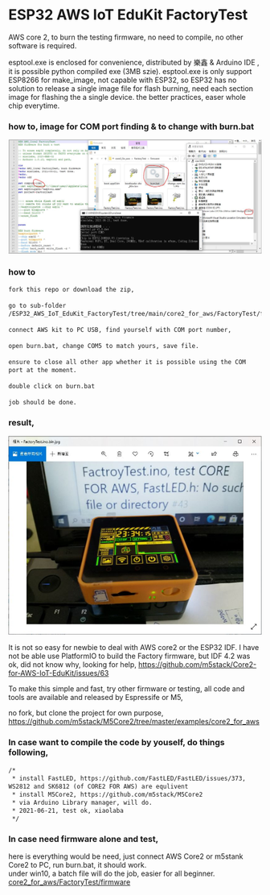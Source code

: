 # ESP32 AWS IoT EduKit FactoryTest
AWS core 2, to burn the testing firmware, no need to compile, no other software is required.  

esptool.exe is enclosed for convenience, distributed by 樂鑫 & Arduino IDE , it is possible python compiled exe (3MB szie). esptool.exe is only support ESP8266 for make_image, not capable with ESP32, so ESP32 has no solution to release a single image file for flash burning, need each section image for flashing the a single device. the better practices, easer whole chip everytime.

### how to, image for COM port finding & to change with burn.bat  
![core2_for_aws/FactoryTest/firmware/change_com_bat.JPG](core2_for_aws/FactoryTest/firmware/change_com_bat.JPG)  

### how to
```
fork this repo or download the zip,   

go to sub-folder /ESP32_AWS_IoT_EduKit_FactoryTest/tree/main/core2_for_aws/FactoryTest/firmware  

connect AWS kit to PC USB, find yourself with COM port number,  

open burn.bat, change COM5 to match yours, save file.  

ensure to close all other app whether it is possible using the COM port at the moment.  

double click on burn.bat  

job should be done.  
```





### result,  
![core2_for_aws/FactoryTest/firmware/FactoryTest.ino.bin1.jpg](core2_for_aws/FactoryTest/firmware/FactoryTest.ino.bin1.jpg)  





It is not so easy for newbie to  deal with AWS core2 or the ESP32 IDF. I have not be able use PlatformIO to build the Factory firmware, but IDF 4.2 was ok, did not know why, looking for help, https://github.com/m5stack/Core2-for-AWS-IoT-EduKit/issues/63   


To make this simple and fast, try other firmware or testing, all code and tools are available and released by Espressife or M5,

no fork, but clone the project for own purpose, https://github.com/m5stack/M5Core2/tree/master/examples/core2_for_aws


### In case want to compile the code by youself, do things following,

```
/*
 * install FastLED, https://github.com/FastLED/FastLED/issues/373, WS2812 and SK6812 (of CORE2 FOR AWS) are equlivent  
 * install M5Core2, https://github.com/m5stack/M5Core2  
 * via Arduino Library manager, will do.  
 * 2021-06-21, test ok, xiaolaba  
 */
```


### In case need firmware alone and test,  
here is everything would be need, just connect AWS Core2 or m5stank Core2 to PC, run burn.bat, it should work.  
under win10, a batch file will do the job, easier for all beginner.  
[core2_for_aws/FactoryTest/firmware](core2_for_aws/FactoryTest/firmware)    






